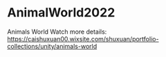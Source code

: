 # AnimalWorld2022

Animals World
Watch more details:
https://caishuxuan00.wixsite.com/shuxuan/portfolio-collections/unity/animals-world
